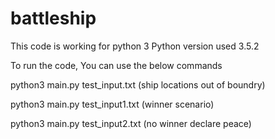 # battleship
This code is working for python 3
Python version used 3.5.2


To run the code, You can use the below commands

python3 main.py test_input.txt (ship locations out of boundry)

python3 main.py test_input1.txt (winner scenario)

python3 main.py test_input2.txt (no winner declare peace)
